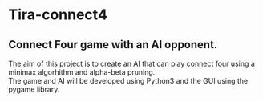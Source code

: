 # Tira-connect4

## Connect Four game with an AI opponent.

The aim of this project is to create an AI that can play connect four using a minimax algorhithm and alpha-beta pruning.
<br/>
The game and AI will be developed using Python3 and the GUI using the pygame library.
